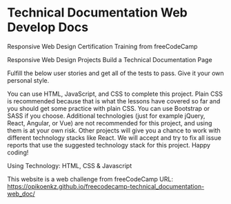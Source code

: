 # Technical Documentation Web Develop Docs

Responsive Web Design Certification Training from freeCodeCamp

Responsive Web Design Projects Build a Technical Documentation Page

Fulfill the below user stories and get all of the tests to pass. Give it your own personal style.

You can use HTML, JavaScript, and CSS to complete this project. Plain CSS is recommended because that is what the lessons have covered so far and you should get some practice with plain CSS. You can use Bootstrap or SASS if you choose. Additional technologies (just for example jQuery, React, Angular, or Vue) are not recommended for this project, and using them is at your own risk. Other projects will give you a chance to work with different technology stacks like React. We will accept and try to fix all issue reports that use the suggested technology stack for this project. Happy coding!

Using Technology:
HTML, CSS & Javascript

This website is a web challenge from freeCodeCamp URL: https://opikoenkz.github.io/freecodecamp-technical_documentation-web_doc/
